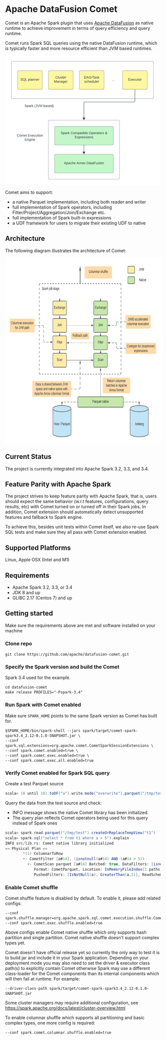 <!--
Licensed to the Apache Software Foundation (ASF) under one
or more contributor license agreements.  See the NOTICE file
distributed with this work for additional information
regarding copyright ownership.  The ASF licenses this file
to you under the Apache License, Version 2.0 (the
"License"); you may not use this file except in compliance
with the License.  You may obtain a copy of the License at

  http://www.apache.org/licenses/LICENSE-2.0

Unless required by applicable law or agreed to in writing,
software distributed under the License is distributed on an
"AS IS" BASIS, WITHOUT WARRANTIES OR CONDITIONS OF ANY
KIND, either express or implied.  See the License for the
specific language governing permissions and limitations
under the License.
-->

# Apache DataFusion Comet

Comet is an Apache Spark plugin that uses [Apache DataFusion](https://datafusion.apache.org/datafusion/)
as native runtime to achieve improvement in terms of query efficiency and query runtime.

Comet runs Spark SQL queries using the native DataFusion runtime, which is
typically faster and more resource efficient than JVM based runtimes.

<a href="doc/comet-overview.png"><img src="doc/comet-system-diagram.png" align="center" width="500" ></a>

Comet aims to support:
- a native Parquet implementation, including both reader and writer
- full implementation of Spark operators, including
  Filter/Project/Aggregation/Join/Exchange etc.
- full implementation of Spark built-in expressions
- a UDF framework for users to migrate their existing UDF to native

## Architecture

The following diagram illustrates the architecture of Comet:

<a href="doc/comet-overview.png"><img src="doc/comet-overview.png" align="center" height="600" width="750" ></a>

## Current Status

The project is currently integrated into Apache Spark 3.2, 3.3, and 3.4.

## Feature Parity with Apache Spark

The project strives to keep feature parity with Apache Spark, that is,
users should expect the same behavior (w.r.t features, configurations,
query results, etc) with Comet turned on or turned off in their Spark
jobs. In addition, Comet extension should automatically detect unsupported
features and fallback to Spark engine.

To achieve this, besides unit tests within Comet itself, we also re-use
Spark SQL tests and make sure they all pass with Comet extension
enabled.

## Supported Platforms

Linux, Apple OSX (Intel and M1)

## Requirements

- Apache Spark 3.2, 3.3, or 3.4
- JDK 8 and up
- GLIBC 2.17 (Centos 7) and up

## Getting started

Make sure the requirements above are met and software installed on your machine

### Clone repo
```commandline
git clone https://github.com/apache/datafusion-comet.git
```

### Specify the Spark version and build the Comet
Spark 3.4 used for the example.
```
cd datafusion-comet
make release PROFILES="-Pspark-3.4"
```

### Run Spark with Comet enabled
Make sure `SPARK_HOME` points to the same Spark version as Comet has built for.

```
$SPARK_HOME/bin/spark-shell --jars spark/target/comet-spark-spark3.4_2.12-0.1.0-SNAPSHOT.jar \
--conf spark.sql.extensions=org.apache.comet.CometSparkSessionExtensions \
--conf spark.comet.enabled=true \
--conf spark.comet.exec.enabled=true \
--conf spark.comet.exec.all.enabled=true
```

### Verify Comet enabled for Spark SQL query  

Create a test Parquet source
```scala
scala> (0 until 10).toDF("a").write.mode("overwrite").parquet("/tmp/test")
```

Query the data from the test source and check: 
- INFO message shows the native Comet library has been initialized.
- The query plan reflects Comet operators being used for this query instead of Spark ones
```scala
scala> spark.read.parquet("/tmp/test").createOrReplaceTempView("t1")
scala> spark.sql("select * from t1 where a > 5").explain
INFO src/lib.rs: Comet native library initialized
== Physical Plan ==
        *(1) ColumnarToRow
        +- CometFilter [a#14], (isnotnull(a#14) AND (a#14 > 5))
          +- CometScan parquet [a#14] Batched: true, DataFilters: [isnotnull(a#14), (a#14 > 5)], 
             Format: CometParquet, Location: InMemoryFileIndex(1 paths)[file:/tmp/test], PartitionFilters: [], 
             PushedFilters: [IsNotNull(a), GreaterThan(a,5)], ReadSchema: struct<a:int>
```

### Enable Comet shuffle

Comet shuffle feature is disabled by default. To enable it, please add related configs:

```
--conf spark.shuffle.manager=org.apache.spark.sql.comet.execution.shuffle.CometShuffleManager
--conf spark.comet.exec.shuffle.enabled=true
```

Above configs enable Comet native shuffle which only supports hash partition and single partition.
Comet native shuffle doesn't support complex types yet.

Comet doesn't have official release yet so currently the only way to test it is to build jar and include it in your Spark application. Depending on your deployment mode you may also need to set the driver & executor class path(s) to explicitly contain Comet otherwise Spark may use a different class-loader for the Comet components than its internal components which will then fail at runtime. For example:

```
--driver-class-path spark/target/comet-spark-spark3.4_2.12-0.1.0-SNAPSHOT.jar
```

Some cluster managers may require additional configuration, see https://spark.apache.org/docs/latest/cluster-overview.html

To enable columnar shuffle which supports all partitioning and basic complex types, one more config is required:
```
--conf spark.comet.columnar.shuffle.enabled=true
```

